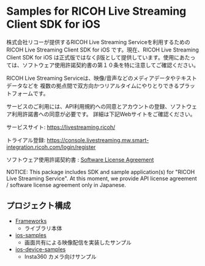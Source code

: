 # Samples for RICOH Live Streaming Client SDK for iOS
株式会社リコーが提供するRICOH Live Streaming Serviceを利用するためのRICOH Live Streaming Client SDK for iOS です。現在、RICOH Live Streaming Client SDK for iOS は正式版ではなくβ版として提供しています。使用にあたっては、ソフトウェア使用許諾契約書の第１０条を特に注意してご確認ください。

RICOH Live Streaming Serviceは、映像/音声などのメディアデータやテキストデータなどを 複数の拠点間で双方向かつリアルタイムにやりとりできるプラットフォームです。

サービスのご利用には、API利用規約への同意とアカウントの登録、ソフトウェア利用許諾書への同意が必要です。 詳細は下記Webサイトをご確認ください。

サービスサイト: https://livestreaming.ricoh/

トライアル登録: https://console.livestreaming.mw.smart-integration.ricoh.com/login/register

ソフトウェア使用許諾契約書 : [Software License Agreement](SoftwareLicenseAgreement.txt)

NOTICE: This package includes SDK and sample application(s) for "RICOH Live Streaming Service". At this moment, we provide API license agreement / software license agreement only in Japanese.

## プロジェクト構成
- [Frameworks](./Frameworks)
    - ライブラリ本体
- [ios-samples](./ios-samples)
    - 画面共有による映像配信を実装したサンプル
- [ios-device-samples](./ios-device-samples/)
    - Insta360 カメラ向けサンプル
